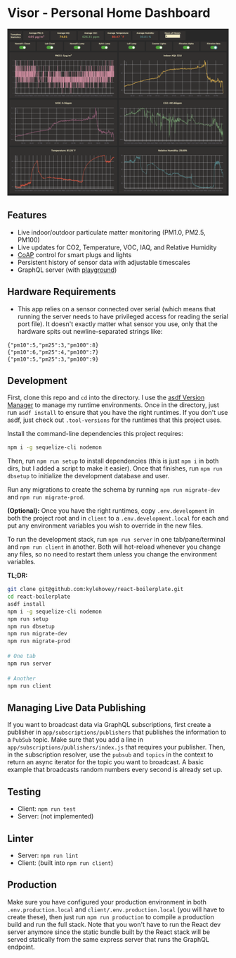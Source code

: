 # Visor - Personal Home Dashboard

![Visor Screenshot](https://github.com/kylehovey/Visor/blob/main/visor.png?raw=true)

## Features

* Live indoor/outdoor particulate matter monitoring (PM1.0, PM2.5, PM100)
* Live updates for CO2, Temperature, VOC, IAQ, and Relative Humidity
* [CoAP](https://github.com/glenndehaan/ikea-tradfri-coap-docs) control for smart plugs and lights
* Persistent history of sensor data with adjustable timescales
* GraphQL server (with [playground](https://github.com/graphql/graphql-playground))

## Hardware Requirements

* This app relies on a sensor connected over serial (which means that running the server needs to have privileged access for reading the serial port file). It doesn't exactly matter what sensor you use, only that the hardware spits out newline-separated strings like:

```
{"pm10":5,"pm25":3,"pm100":8}
{"pm10":6,"pm25":4,"pm100":7}
{"pm10":5,"pm25":3,"pm100":9}
```

## Development

First, clone this repo and `cd` into the directory. I use the [asdf Version Manager](https://asdf-vm.com/) to manage my runtime environments. Once in the directory, just run `asdf install` to ensure that you have the right runtimes. If you don't use asdf, just check out `.tool-versions` for the runtimes that this project uses.

Install the command-line dependencies this project requires:

```bash
npm i -g sequelize-cli nodemon
```

Then, run `npm run setup` to install dependencies (this is just `npm i` in both dirs, but I added a script to make it easier). Once that finishes, run `npm run dbsetup` to initialize the development database and user.

Run any migrations to create the schema by running `npm run migrate-dev` and `npm run migrate-prod`.

**(Optional):** Once you have the right runtimes, copy `.env.development` in both the project root and in `client` to a `.env.development.local` for each and put any environment variables you wish to override in the new files.

To run the development stack, run `npm run server` in one tab/pane/terminal and `npm run client` in another. Both will hot-reload whenever you change any files, so no need to restart them unless you change the environment variables.

**TL;DR:**

```bash
git clone git@github.com:kylehovey/react-boilerplate.git
cd react-boilerplate
asdf install
npm i -g sequelize-cli nodemon
npm run setup
npm run dbsetup
npm run migrate-dev
npm run migrate-prod

# One tab
npm run server

# Another
npm run client
```

## Managing Live Data Publishing

If you want to broadcast data via GraphQL subscriptions, first create a publisher in `app/subscriptions/publishers` that publishes the information to a `PubSub` topic. Make sure that you add a line in `app/subscriptions/publishers/index.js` that requires your publisher. Then, in the subscription resolver, use the `pubsub` and `topics` in the context to return an async iterator for the topic you want to broadcast. A basic example that broadcasts random numbers every second is already set up.

## Testing

* Client: `npm run test`
* Server: (not implemented)

## Linter

* Server: `npm run lint`
* Client: (built into `npm run client`)

## Production

Make sure you have configured your production environment in both `.env.production.local` and `client/.env.production.local` (you will have to create these), then just run `npm run production` to compile a production build and run the full stack. Note that you won't have to run the React dev server anymore since the static bundle built by the React stack will be served statically from the same express server that runs the GraphQL endpoint.
